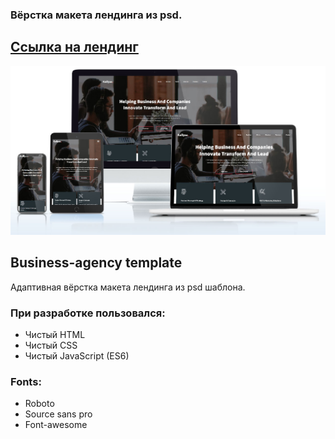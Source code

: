 ### Вёрстка макета лендинга из psd.
## <a href="https://bigpinkroom.github.io/Mogo/">Ссылка на лендинг</a>
![alt text](screenshots/business-agency__screenshot.jpg)
## Business-agency template

Адаптивная вёрстка макета лендинга из psd шаблона.

### При разработке пользовался:
* Чистый HTML
* Чистый CSS
* Чистый JavaScript (ES6)
### Fonts:
* Roboto
* Source sans pro
* Font-awesome
